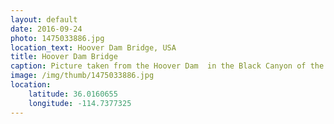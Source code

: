 ```yaml
---
layout: default
date: 2016-09-24
photo: 1475033886.jpg
location_text: Hoover Dam Bridge, USA
title: Hoover Dam Bridge
caption: Picture taken from the Hoover Dam  in the Black Canyon of the Colorado River, on the border between the U.S. states of Nevada and Arizona.
image: /img/thumb/1475033886.jpg
location:
    latitude: 36.0160655
    longitude: -114.7377325
---
```

